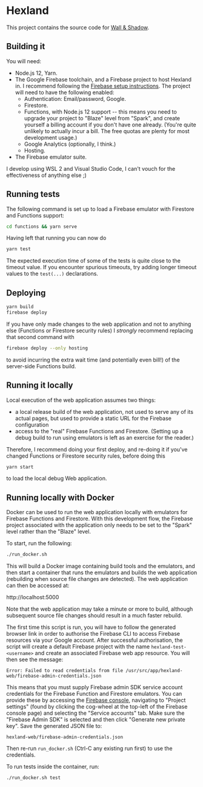 # Hexland

This project contains the source code for [Wall & Shadow](https://wallandshadow.io).

## Building it

You will need:

- Node.js 12, Yarn.
- The Google Firebase toolchain, and a Firebase project to host Hexland in.  I recommend following the [Firebase setup instructions](https://firebase.google.com/docs/web/setup).  The project will need to have the following enabled:
  - Authentication: Email/password, Google.
  - Firestore.
  - Functions, with Node.js 12 support -- this means you need to upgrade your project to "Blaze" level from "Spark", and create yourself a billing account if you don't have one already.  (You're quite unlikely to actually incur a bill.  The free quotas are plenty for most development usage.)
  - Google Analytics (optionally, I think.)
  - Hosting.
- The Firebase emulator suite.

I develop using WSL 2 and Visual Studio Code, I can't vouch for the effectiveness of anything else ;)

## Running tests

The following command is set up to load a Firebase emulator with Firestore and Functions support:

```bash
cd functions && yarn serve
```

Having left that running you can now do

```bash
yarn test
```

The expected execution time of some of the tests is quite close to the timeout value.  If you encounter spurious timeouts, try adding longer timeout values to the `test(...)` declarations.

## Deploying

```bash
yarn build
firebase deploy
```

If you have only made changes to the web application and not to anything else (Functions or Firestore security rules) I *strongly* recommend replacing that second command with

```bash
firebase deploy --only hosting
```

to avoid incurring the extra wait time (and potentially even bill!) of the server-side Functions build.

## Running it locally

Local execution of the web application assumes two things:

- a local release build of the web application, not used to serve any of its actual pages, but used to provide a static URL for the Firebase configuration
- access to the "real" Firebase Functions and Firestore.  (Setting up a debug build to run using emulators is left as an exercise for the reader.)

Therefore, I recommend doing your first deploy, and re-doing it if you've changed Functions or Firestore security rules, before doing this

```bash
yarn start
```

to load the local debug Web application.

## Running locally with Docker

Docker can be used to run the web application locally with emulators for Firebase Functions and
Firestore. With this development flow, the Firebase project associated with the application only
needs to be set to the "Spark" level rather than the "Blaze" level.

To start, run the following:

```bash
./run_docker.sh
```

This will build a Docker image containing build tools and the emulators, and then start a
container that runs the emulators and builds the web application (rebuilding when source file
changes are detected). The web application can then be accessed at:

http://localhost:5000

Note that the web application may take a minute or more to build, although subsequent source file
changes should result in a much faster rebuild.

The first time this script is run, you will have to follow the generated browser link in order to
authorise the Firebase CLI to access Firebase resources via your Google account. After
successful authorisation, the script will create a default Firebase project with the name
`hexland-test-<username>` and create an associated Firebase web app resource. You will then see
the message:

```shell
Error: Failed to read credentials from file /usr/src/app/hexland-web/firebase-admin-credentials.json
```

This means that you must supply Firebase admin SDK service account credentials for the Firebase
Function and Firestore emulators. You can provide these by accessing the
[Firebase console](https://console.firebase.google.com/), navigating to "Project settings"
(found by clicking the cog-wheel at the top-left of the Firebase console page) and selecting the
"Service accounts" tab. Make sure the "Firebase Admin SDK" is selected and then click "Generate
new private key". Save the generated JSON file to:

```
hexland-web/firebase-admin-credentials.json
```

Then re-run `run_docker.sh` (Ctrl-C any existing run first) to use the credentials.

To run tests inside the container, run:

```shell
./run_docker.sh test
```